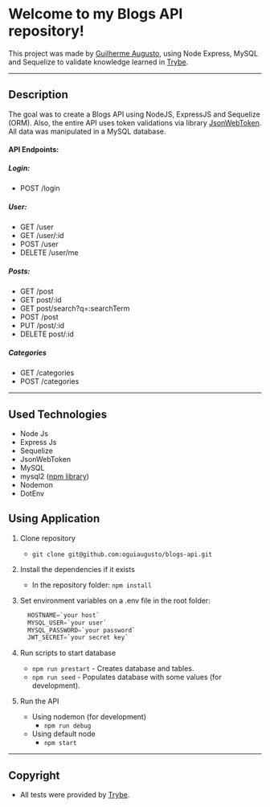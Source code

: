 # Welcome to my Blogs API repository!

This project was made by [Guilherme Augusto](https://github.com/oguiaugusto), using Node Express, MySQL and Sequelize to validate knowledge learned in [Trybe](https://www.betrybe.com/).

---

## Description

The goal was to create a Blogs API using NodeJS, ExpressJS and Sequelize (ORM). Also, the entire API uses token validations via library [JsonWebToken](https://www.npmjs.com/package/jsonwebtoken). All data was manipulated in a MySQL database.

#### API Endpoints:

##### Login:
- POST /login

##### User:
- GET /user
- GET /user/:id
- POST /user
- DELETE /user/me

##### Posts:
- GET /post
- GET post/:id
- GET post/search?q=:searchTerm
- POST /post
- PUT /post/:id
- DELETE post/:id

##### Categories
- GET /categories
- POST /categories

---

## Used Technologies

  - Node Js
  - Express Js
  - Sequelize
  - JsonWebToken
  - MySQL
  - mysql2 ([npm library](https://www.npmjs.com/package/mysql2))
  - Nodemon
  - DotEnv

## Using Application

1. Clone repository
    * `git clone git@github.com:oguiaugusto/blogs-api.git`

2. Install the dependencies if it exists
    * In the repository folder: `npm install`

3. Set environment variables on a .env file in the root folder:
    ```sql
      HOSTNAME=`your host`
      MYSQL_USER=`your user`
      MYSQL_PASSWORD=`your password`
      JWT_SECRET=`your secret key`
    ```

4. Run scripts to start database
    * `npm run prestart` - Creates database and tables.
    * `npm run seed` - Populates database with some values (for development).

5. Run the API
    * Using nodemon (for development)
      * `npm run debug`
    * Using default node
      * `npm start`

---

## Copyright

  - All tests were provided by [Trybe](https://www.betrybe.com/).